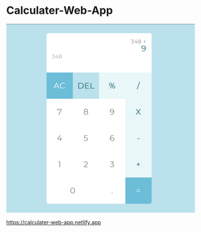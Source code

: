 # Calculater-Web-App

<img src="./desing/ScreenShot.jpg" width="500">



https://calculater-web-app.netlify.app
